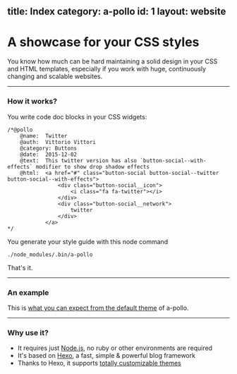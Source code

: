 title: Index
category: a-pollo
id: 1
layout: website
---

# A showcase for your CSS styles

You know how much can be hard maintaining a solid design in your CSS and HTML templates, especially if you work with huge, continuously changing and scalable websites.

---

### How it works?

You write code doc blocks in your CSS widgets:

```
/*@pollo
    @name:  Twitter
    @auth:  Vittorio Vittori
    @category: Buttons
    @date:  2015-12-02
    @text:  This twitter version has also `button-social--with-effects` modifier to show drop shadow effects
    @html:  <a href="#" class="button-social button-social--twitter button-social--with-effects">
                <div class="button-social__icon">
                    <i class="fa fa-twitter"></i>
                </div>
                <div class="button-social__network">
                    twitter
                </div>
            </a>
*/
```

You generate your style guide with this node command

```
./node_modules/.bin/a-pollo
```

That's it.

---

### An example

This is [what you can expect from the default theme][apollo_example] of a-pollo.

---


### Why use it?

* It requires just [Node.js][nodejs], no ruby or other environments are required
* It's based on [Hexo][hexo], a fast, simple & powerful blog framework
* Thanks to Hexo, it supports [totally customizable themes][hexo_theme]



[nodejs]: http://nodejs.org
[hexo]: https://hexo.io
[hexo_theme]: https://hexo.io/docs/themes.html
[apollo_example]: http://vitto.github.io/a-pollo/example/index.html
